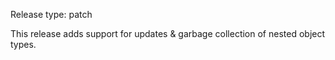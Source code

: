 Release type: patch

This release adds support for updates & garbage collection of nested object types.
